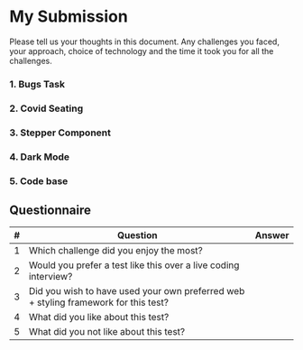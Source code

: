 # My Submission

Please tell us your thoughts in this document.
Any challenges you faced, your approach, choice of technology
and the time it took you for all the challenges.

### 1. Bugs Task

### 2. Covid Seating

### 3. Stepper Component

### 4. Dark Mode

### 5. Code base

## Questionnaire

| #   | Question                                                                            | Answer |
| --- | ----------------------------------------------------------------------------------- | ------ |
| 1   | Which challenge did you enjoy the most?                                             |        |
| 2   | Would you prefer a test like this over a live coding interview?                     |        |
| 3   | Did you wish to have used your own preferred web + styling framework for this test? |        |
| 4   | What did you like about this test?                                                  |        |
| 5   | What did you not like about this test?                                              |        |
